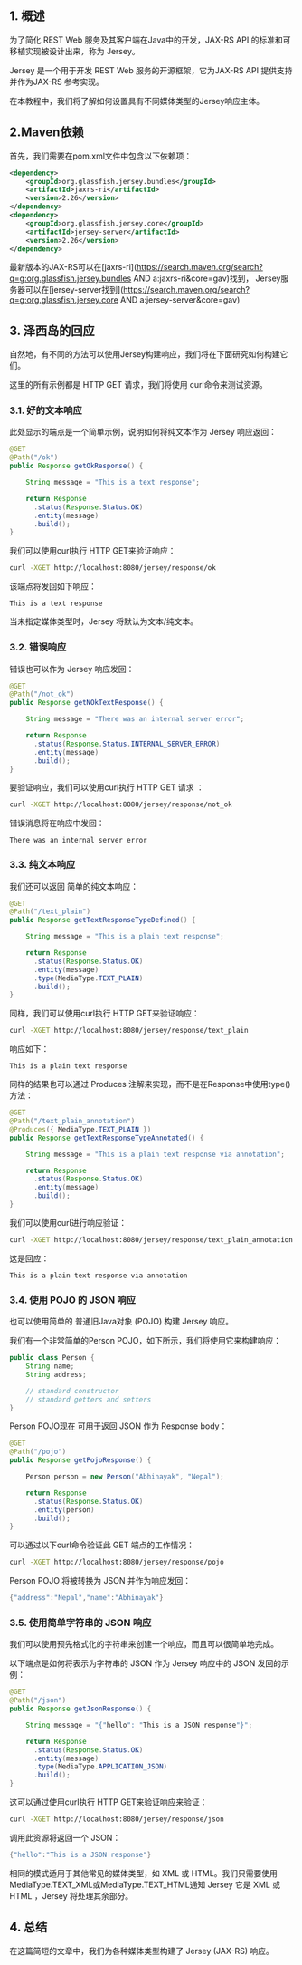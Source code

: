 ## 1. 概述

为了简化 REST Web 服务及其客户端在Java中的开发，JAX-RS API 的标准和可移植实现被设计出来，称为 Jersey。

Jersey 是一个用于开发 REST Web 服务的开源框架，它为JAX-RS API 提供支持并作为JAX-RS 参考实现。

在本教程中，我们将了解如何设置具有不同媒体类型的Jersey响应主体。

## 2.Maven依赖

首先，我们需要在pom.xml文件中包含以下依赖项：

```xml
<dependency>
    <groupId>org.glassfish.jersey.bundles</groupId>
    <artifactId>jaxrs-ri</artifactId>
    <version>2.26</version>
</dependency>
<dependency>
    <groupId>org.glassfish.jersey.core</groupId>
    <artifactId>jersey-server</artifactId>
    <version>2.26</version>
</dependency>
```

最新版本的JAX-RS可以在[jaxrs-ri](https://search.maven.org/search?q=g:org.glassfish.jersey.bundles AND a:jaxrs-ri&core=gav)找到， Jersey服务器可以在[jersey-server找到](https://search.maven.org/search?q=g:org.glassfish.jersey.core AND a:jersey-server&core=gav)

## 3. 泽西岛的回应

自然地，有不同的方法可以使用Jersey构建响应，我们将在下面研究如何构建它们。

这里的所有示例都是 HTTP GET 请求，我们将使用 curl命令来测试资源。

### 3.1. 好的文本响应

此处显示的端点是一个简单示例，说明如何将纯文本作为 Jersey 响应返回：

```java
@GET
@Path("/ok")
public Response getOkResponse() {

    String message = "This is a text response";

    return Response
      .status(Response.Status.OK)
      .entity(message)
      .build();
}
```

我们可以使用curl执行 HTTP GET来验证响应：

```bash
curl -XGET http://localhost:8080/jersey/response/ok
```

该端点将发回如下响应：

```plaintext
This is a text response
```

当未指定媒体类型时，Jersey 将默认为文本/纯文本。

### 3.2. 错误响应

错误也可以作为 Jersey 响应发回：

```java
@GET
@Path("/not_ok")
public Response getNOkTextResponse() {

    String message = "There was an internal server error";

    return Response
      .status(Response.Status.INTERNAL_SERVER_ERROR)
      .entity(message)
      .build();
}
```

要验证响应，我们可以使用curl执行 HTTP GET 请求 ：

```bash
curl -XGET http://localhost:8080/jersey/response/not_ok
```

错误消息将在响应中发回：

```plaintext
There was an internal server error
```

### 3.3. 纯文本响应

我们还可以返回 简单的纯文本响应：

```java
@GET
@Path("/text_plain")
public Response getTextResponseTypeDefined() {

    String message = "This is a plain text response";

    return Response
      .status(Response.Status.OK)
      .entity(message)
      .type(MediaType.TEXT_PLAIN)
      .build();
}
```

同样，我们可以使用curl执行 HTTP GET来验证响应：

```bash
curl -XGET http://localhost:8080/jersey/response/text_plain
```

响应如下：

```plaintext
This is a plain text response
```

同样的结果也可以通过 Produces 注解来实现，而不是在Response中使用type() 方法：

```java
@GET
@Path("/text_plain_annotation")
@Produces({ MediaType.TEXT_PLAIN })
public Response getTextResponseTypeAnnotated() {

    String message = "This is a plain text response via annotation";

    return Response
      .status(Response.Status.OK)
      .entity(message)
      .build();
}
```

我们可以使用curl进行响应验证：

```bash
curl -XGET http://localhost:8080/jersey/response/text_plain_annotation
```

这是回应：

```plaintext
This is a plain text response via annotation
```

### 3.4. 使用 POJO 的 JSON 响应

也可以使用简单的 普通旧Java对象 (POJO) 构建 Jersey 响应。

我们有一个非常简单的Person POJO，如下所示，我们将使用它来构建响应：

```java
public class Person {
    String name;
    String address;

    // standard constructor
    // standard getters and setters
}
```

Person POJO现在 可用于返回 JSON 作为 Response body：

```java
@GET
@Path("/pojo")
public Response getPojoResponse() {

    Person person = new Person("Abhinayak", "Nepal");

    return Response
      .status(Response.Status.OK)
      .entity(person)
      .build();
}
```

可以通过以下curl命令验证此 GET 端点的工作情况：

```bash
curl -XGET http://localhost:8080/jersey/response/pojo
```

Person POJO 将被转换为 JSON 并作为响应发回：

```java
{"address":"Nepal","name":"Abhinayak"}
```

### 3.5. 使用简单字符串的 JSON 响应

我们可以使用预先格式化的字符串来创建一个响应，而且可以很简单地完成。

以下端点是如何将表示为字符串的 JSON 作为 Jersey 响应中的 JSON 发回的示例：

```java
@GET
@Path("/json")
public Response getJsonResponse() {

    String message = "{"hello": "This is a JSON response"}";

    return Response
      .status(Response.Status.OK)
      .entity(message)
      .type(MediaType.APPLICATION_JSON)
      .build();
}
```

这可以通过使用curl执行 HTTP GET来验证响应来验证：

```bash
curl -XGET http://localhost:8080/jersey/response/json
```

调用此资源将返回一个 JSON：

```java
{"hello":"This is a JSON response"}
```

相同的模式适用于其他常见的媒体类型，如 XML 或 HTML。我们只需要使用MediaType.TEXT_XML或MediaType.TEXT_HTML通知 Jersey 它是 XML 或 HTML  ，Jersey 将处理其余部分。


## 4. 总结

在这篇简短的文章中，我们为各种媒体类型构建了 Jersey (JAX-RS) 响应。